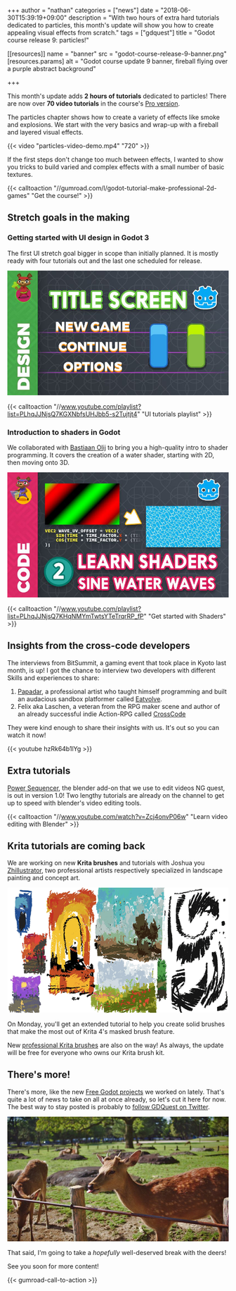 +++
author = "nathan"
categories = ["news"]
date = "2018-06-30T15:39:19+09:00"
description = "With two hours of extra hard tutorials dedicated to particles, this month's update will show you how to create appealing visual effects from scratch."
tags = ["gdquest"]
title = "Godot course release 9: particles!"

[[resources]]
  name = "banner"
  src = "godot-course-release-9-banner.png"
  [resources.params]
    alt = "Godot course update 9 banner, fireball flying over a purple abstract background"

+++

This month's update adds **2 hours of tutorials** dedicated to particles! There are now over **70 video tutorials** in the course's [Pro version](//gumroad.com/l/godot-tutorial-make-professional-2d-games).

The particles chapter shows how to create a variety of effects like smoke and explosions. We start with the very basics and wrap-up with a fireball and layered visual effects.

{{< video "particles-video-demo.mp4" "720" >}}

If the first steps don't change too much between effects, I wanted to show you tricks to build varied and complex effects with a small number of basic textures.

{{< calltoaction "//gumroad.com/l/godot-tutorial-make-professional-2d-games" "Get the course!" >}}

## Stretch goals in the making

### Getting started with UI design in Godot 3

The first UI stretch goal bigger in scope than initially planned. It is mostly ready with four tutorials out and the last one scheduled for release.

![Title screen tutorial thumbnail](2018-06-13-title-screen-step-tutorial-fs8-medium.jpg)

{{< calltoaction "//www.youtube.com/playlist?list=PLhqJJNjsQ7KGXNbfsUHJbb5-s2Tujtjt4" "UI tutorials playlist" >}}

### Introduction to shaders in Godot

We collaborated with [Bastiaan Olij](//www.youtube.com/channel/UCrbLJYzJjDf2p-vJC011lYw) to bring you a high-quality intro to shader programming. It covers the creation of a water shader, starting with 2D, then moving onto 3D.

![Shaders tutorial thumbnail](2018-06-20-intro-to-shaders-2-medium.jpg)

{{< calltoaction "//www.youtube.com/playlist?list=PLhqJJNjsQ7KHqNMYmTwtsYTeTrqrRP_fP" "Get started with Shaders" >}}

## Insights from the cross-code developers

The interviews from BitSummit, a gaming event that took place in Kyoto last month, is up! I got the chance to interview two developers with different Skills and experiences to share:

1. [Papadar](//twitter.com/papadar_), a professional artist who taught himself programming and built an audacious sandbox platformer called [Eatvolve](//papadar.itch.io/eatvolve).
1. Felix aka Laschen, a veteran from the RPG maker scene and author of an already successful indie Action-RPG called [CrossCode](//www.radicalfishgames.com/)

They were kind enough to share their insights with us. It's out so you can watch it now!

{{< youtube hzRk64b1lYg >}}

## Extra tutorials

[Power Sequencer](/blender/power-sequencer/), the blender add-on that we use to edit videos NG quest, is out in version 1.0! Two lengthy tutorials are already on the channel to get up to speed with blender's video editing tools.

{{< calltoaction "//www.youtube.com/watch?v=Zcj4onvP06w" "Learn video editing with Blender" >}}

## Krita tutorials are coming back

We are working on new **Krita brushes** and tutorials with Joshua you [Zhillustrator](//twitter.com/zhille), two professional artists respectively specialized in landscape painting and concept art.

![Painterly sketches by Zhillustrator](paint-block-messy-fs8.png)

On Monday, you'll get an extended tutorial to help you create solid brushes that make the most out of Krita 4's masked brush feature.

New [professional Krita brushes](//gumroad.com/l/krita-brushes-for-game-artists) are also on the way! As always, the update will be free for everyone who owns our Krita brush kit.

## There's more!

There's more, like the new [Free Godot projects](//github.com/GDQuest/Godot-engine-tutorial-demos) we worked on lately. That's quite a lot of news to take on all at once already, so let's cut it here for now. The best way to stay posted is probably to [follow GDQuest on Twitter](//twitter.com/NathanGDQuest).

![Deer sticking its tongue out in Nara Park](deers-in-the-park.jpg)

That said, I'm going to take a *hopefully* well-deserved break with the deers!

See you soon for more content!

{{< gumroad-call-to-action >}}
